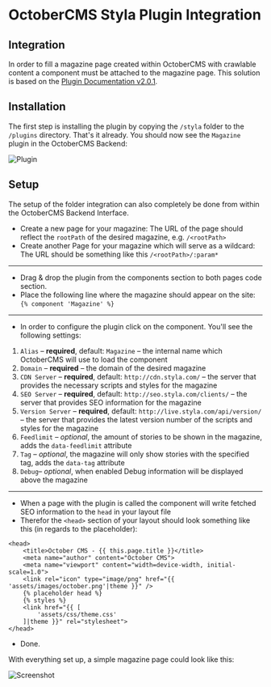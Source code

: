 # OctoberCMS Styla Plugin Integration

## Integration

In order to fill a magazine page created within OctoberCMS with crawlable content a component must be attached to the magazine page. This solution is based on the [Plugin Documentation v2.0.1](https://docs.google.com/document/d/19FtUhlP0iiUZe_4NSGUMIDOLRmRPRHFbT-HyyRc8ejs/edit).

## Installation

The first step is installing the plugin by copying the `/styla` folder to the `/plugins` directory. That's it already. You should now see the `Magazine` plugin in the OctoberCMS Backend:

![Plugin](http://i.imgur.com/9Lh4agF.png)

## Setup

The setup of the folder integration can also completely be done from within the OctoberCMS Backend Interface.

* Create a new page for your magazine: The URL of the page should reflect the `rootPath` of the desired magazine, e.g. `/<rootPath>`
* Create another Page for your magazine which will serve as a wildcard: The URL should be something like this `/<rootPath>/:param*`

---

* Drag & drop the plugin from the components section to both pages code section.
* Place the following line where the magazine should appear on the site: `{% component 'Magazine' %}`

---

* In order to configure the plugin click on the component. You'll see the following settings:
1. `Alias` – __required__, default: `Magazine` – the internal name which OctoberCMS will use to load the component
2. `Domain` – __required__ – the domain of the desired magazine
3. `CDN Server` – __required__, default: `http://cdn.styla.com/` – the server that provides the necessary scripts and styles for the magazine
4. `SEO Server` – __required__, default: `http://seo.styla.com/clients/` – the server that provides SEO information for the magazine
5. `Version Server` – __required__, default: `http://live.styla.com/api/version/` – the server that provides the latest version number of the scripts and styles for the magazine
6. `Feedlimit` – _optional_, the amount of stories to be shown in the magazine, adds the `data-feedlimit` attribute
7. `Tag` – _optional_, the magazine will only show stories with the specified tag, adds the `data-tag` attribute
8. `Debug`– _optional_, when enabled Debug information will be displayed above the magazine

---

* When a page with the plugin is called the component will write fetched SEO information to the `head` in your layout file
* Therefor the `<head>` section of your layout should look something like this (in regards to the placeholder):

```
<head>
    <title>October CMS - {{ this.page.title }}</title>
    <meta name="author" content="October CMS">
    <meta name="viewport" content="width=device-width, initial-scale=1.0">
    <link rel="icon" type="image/png" href="{{ 'assets/images/october.png'|theme }}" />
    {% placeholder head %}
    {% styles %}
    <link href="{{ [
        'assets/css/theme.css'
    ]|theme }}" rel="stylesheet">
</head>
```

* Done.

With everything set up, a simple magazine page could look like this:

![Screenshot](http://i.imgur.com/SkSnQGt.png)
